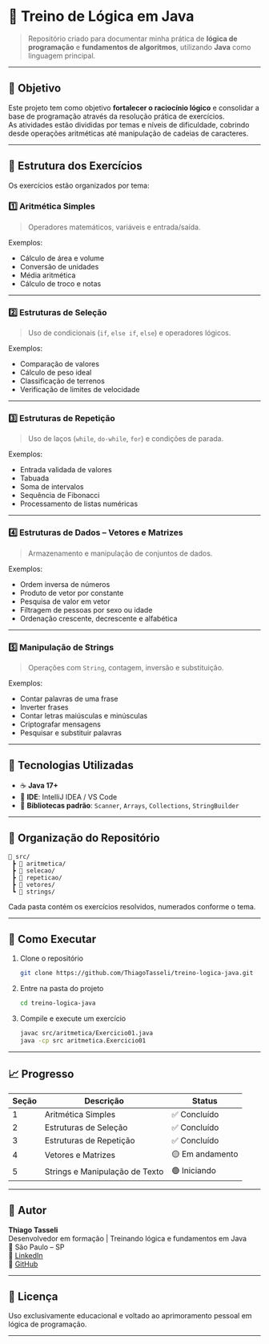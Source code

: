 # 🧠 Treino de Lógica em Java  

> Repositório criado para documentar minha prática de **lógica de programação** e **fundamentos de algoritmos**, utilizando **Java** como linguagem principal.

---

## 📘 Objetivo  

Este projeto tem como objetivo **fortalecer o raciocínio lógico** e consolidar a base de programação através da resolução prática de exercícios.  
As atividades estão divididas por temas e níveis de dificuldade, cobrindo desde operações aritméticas até manipulação de cadeias de caracteres.

---

## 🧩 Estrutura dos Exercícios  

Os exercícios estão organizados por tema:

### 1️⃣ Aritmética Simples
> Operadores matemáticos, variáveis e entrada/saída.

Exemplos:
- Cálculo de área e volume  
- Conversão de unidades  
- Média aritmética  
- Cálculo de troco e notas  

---

### 2️⃣ Estruturas de Seleção
> Uso de condicionais (`if`, `else if`, `else`) e operadores lógicos.

Exemplos:
- Comparação de valores  
- Cálculo de peso ideal  
- Classificação de terrenos  
- Verificação de limites de velocidade  

---

### 3️⃣ Estruturas de Repetição
> Uso de laços (`while`, `do-while`, `for`) e condições de parada.

Exemplos:
- Entrada validada de valores  
- Tabuada  
- Soma de intervalos  
- Sequência de Fibonacci  
- Processamento de listas numéricas  

---

### 4️⃣ Estruturas de Dados – Vetores e Matrizes
> Armazenamento e manipulação de conjuntos de dados.

Exemplos:
- Ordem inversa de números  
- Produto de vetor por constante  
- Pesquisa de valor em vetor  
- Filtragem de pessoas por sexo ou idade  
- Ordenação crescente, decrescente e alfabética  

---

### 5️⃣ Manipulação de Strings
> Operações com `String`, contagem, inversão e substituição.

Exemplos:
- Contar palavras de uma frase  
- Inverter frases  
- Contar letras maiúsculas e minúsculas  
- Criptografar mensagens  
- Pesquisar e substituir palavras  

---

## 🧮 Tecnologias Utilizadas

- ☕ **Java 17+**
- 🧰 **IDE**: IntelliJ IDEA / VS Code  
- 🧾 **Bibliotecas padrão**: `Scanner`, `Arrays`, `Collections`, `StringBuilder`

---

## 🧭 Organização do Repositório

```
📂 src/
 ┣ 📁 aritmetica/
 ┣ 📁 selecao/
 ┣ 📁 repeticao/
 ┣ 📁 vetores/
 ┗ 📁 strings/
```

Cada pasta contém os exercícios resolvidos, numerados conforme o tema.

---

## 🚀 Como Executar

1. Clone o repositório  
   ```bash
   git clone https://github.com/ThiagoTasseli/treino-logica-java.git
   ```
2. Entre na pasta do projeto  
   ```bash
   cd treino-logica-java
   ```
3. Compile e execute um exercício  
   ```bash
   javac src/aritmetica/Exercicio01.java
   java -cp src aritmetica.Exercicio01
   ```

---

## 📈 Progresso  

| Seção | Descrição | Status |
|-------|------------|--------|
| 1 | Aritmética Simples | ✅ Concluído |
| 2 | Estruturas de Seleção | ✅ Concluído |
| 3 | Estruturas de Repetição | ✅ Concluído |
| 4 | Vetores e Matrizes | 🟡 Em andamento |
| 5 | Strings e Manipulação de Texto | 🟢 Iniciando |

---

## 💬 Autor  

**Thiago Tasseli**  
Desenvolvedor em formação | Treinando lógica e fundamentos em Java  
📍 São Paulo – SP  
💼 [LinkedIn](https://www.linkedin.com/in/thiagotasseli-tech)  
🐙 [GitHub](https://github.com/tasselii)

---

## 🧠 Licença  

Uso exclusivamente educacional e voltado ao aprimoramento pessoal em lógica de programação.

---
